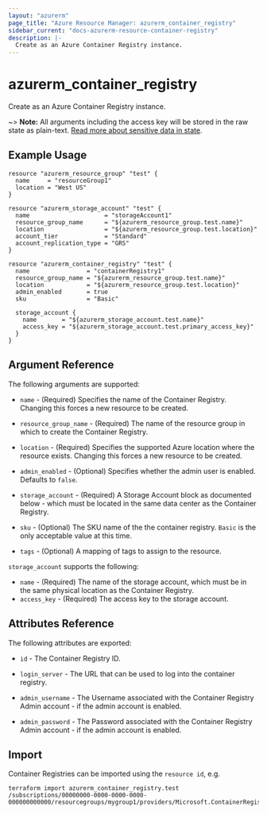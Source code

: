 ```yaml
---
layout: "azurerm"
page_title: "Azure Resource Manager: azurerm_container_registry"
sidebar_current: "docs-azurerm-resource-container-registry"
description: |-
  Create as an Azure Container Registry instance.
---
```


# azurerm\_container\_registry

Create as an Azure Container Registry instance.

~> **Note:** All arguments including the access key will be stored in the raw state as plain-text.
[Read more about sensitive data in state](/docs/state/sensitive-data.html).

## Example Usage

```hcl
resource "azurerm_resource_group" "test" {
  name     = "resourceGroup1"
  location = "West US"
}

resource "azurerm_storage_account" "test" {
  name                     = "storageAccount1"
  resource_group_name      = "${azurerm_resource_group.test.name}"
  location                 = "${azurerm_resource_group.test.location}"
  account_tier             = "Standard"
  account_replication_type = "GRS"
}

resource "azurerm_container_registry" "test" {
  name                = "containerRegistry1"
  resource_group_name = "${azurerm_resource_group.test.name}"
  location            = "${azurerm_resource_group.test.location}"
  admin_enabled       = true
  sku                 = "Basic"

  storage_account {
    name       = "${azurerm_storage_account.test.name}"
    access_key = "${azurerm_storage_account.test.primary_access_key}"
  }
}
```

## Argument Reference

The following arguments are supported:

* `name` - (Required) Specifies the name of the Container Registry. Changing this forces a
    new resource to be created.

* `resource_group_name` - (Required) The name of the resource group in which to
    create the Container Registry.

* `location` - (Required) Specifies the supported Azure location where the resource exists. Changing this forces a new resource to be created.

* `admin_enabled` - (Optional) Specifies whether the admin user is enabled. Defaults to `false`.

* `storage_account` - (Required) A Storage Account block as documented below - which must be located in the same data center as the Container Registry.

* `sku` - (Optional) The SKU name of the the container registry. `Basic` is the only acceptable value at this time.

* `tags` - (Optional) A mapping of tags to assign to the resource.

`storage_account` supports the following:

* `name` - (Required) The name of the storage account, which must be in the same physical location as the Container Registry.
* `access_key` - (Required) The access key to the storage account.

## Attributes Reference

The following attributes are exported:

* `id` - The Container Registry ID.

* `login_server` - The URL that can be used to log into the container registry.

* `admin_username` - The Username associated with the Container Registry Admin account - if the admin account is enabled.

* `admin_password` - The Password associated with the Container Registry Admin account - if the admin account is enabled.

## Import

Container Registries can be imported using the `resource id`, e.g.

```
terraform import azurerm_container_registry.test /subscriptions/00000000-0000-0000-0000-000000000000/resourcegroups/mygroup1/providers/Microsoft.ContainerRegistry/registries/myregistry1
```
